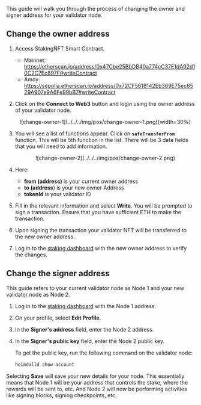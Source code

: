 
This guide will walk you through the process of changing the owner and signer address for your validator node.

## Change the owner address

1. Access StakingNFT Smart Contract.

      - Mainnet: https://etherscan.io/address/0x47Cbe25BbDB40a774cC37E1dA92d10C2C7Ec897F#writeContract
      - Amoy: https://sepolia.etherscan.io/address/0x72CF5618142Eb369E75ec6529A907e9A6Fe99bB7#writeContract

2. Click on the **Connect to Web3** button and login using the owner address of your validator node. 

      <center>
      ![change-owner-1](../../../img/pos/change-owner-1.png){width=30%}
      </center>

3. You will see a list of functions appear. Click on **`safeTransferFrom`** function. This will be 5th function in the list. There will be 3 data fields that you will need to add information.

      <center>
      ![change-owner-2](../../../img/pos/change-owner-2.png)
      </center>

4. Here:

      - **from (address)** is your current owner address
      - **to (address**) is your new owner Address
      - **tokenId** is your validator ID

5. Fill in the relevant information and select **Write**. You will be prompted to sign a transaction. Ensure that you have sufficient ETH to make the transaction.

6. Upon signing the transaction your validator NFT will be transferred to the new owner address.

7. Log in to the [staking dashboard](https://staking.polygon.technology/) with the new owner address to verify the changes.

## Change the signer address

This guide refers to your current validator node as Node 1 and your new validator node as Node 2.

1. Log in to the [staking dashboard](https://staking.polygon.technology/) with the Node 1 address.

2. On your profile, select **Edit Profile**.

3. In the **Signer's address** field, enter the Node 2 address.

4. In the **Signer's public key** field, enter the Node 2 public key.

   To get the public key, run the following command on the validator node:

   ```sh
   heimdalld show-account
   ```

Selecting **Save** will save your new details for your node. This essentially means that Node 1 will be your address that controls the stake, where the rewards will be sent to, etc. And Node 2 will now be performing activities like signing blocks, signing checkpoints, etc.
